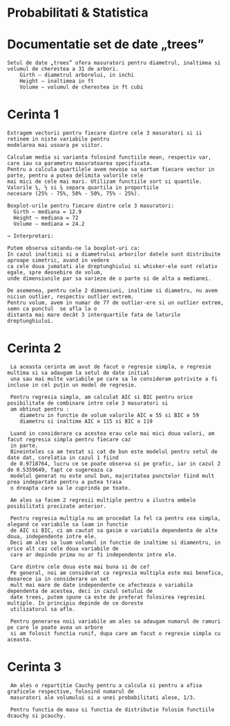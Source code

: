 # Probabilitati & Statistica
# Documentatie set de date „trees”

	Setul de date „trees” ofera masuratori pentru diametrul, inaltimea si volumul de cherestea a 31 de arbori. 
		Girth – diametrul arborelui, in inchi
		Height – inaltimea in ft
		Volume – volumul de cherestea in ft cubi

# Cerinta 1

    Extragem vectorii pentru fiecare dintre cele 3 masuratori si ii retinem in niste variabile pentru
    modelarea mai usoara pe viitor.
    
    Calculam media si varianta folosind functiile mean, respectiv var, care iau ca parametru masuratoarea specificata.
    Pentru a calcula quartilele avem nevoie sa sortam fiecare vector in parte, pentru a putea delimita valorile cele 
    mai mici de cele mai mari. Utilizam functiile sort si quantile. Valorile ¼, ½ si ¾ separa quartila in proportiile 
    necesare (25% - 75%, 50% - 50%, 75% - 25%).
    
    Boxplot-urile pentru fiecare dintre cele 3 masuratori:
      Girth – mediana = 12.9
      Height – mediana = 72
      Volume – mediana = 24.2
      
    → Interpretari:
    
    Putem observa uitandu-ne la boxplot-uri ca:
    In cazul inaltimii si a diametrului arborilor datele sunt distribuite aproape simetric, avand in vedere 
    ca cele doua jumatati ale dreptunghiului si whisker-ele sunt relativ egale, spre deosebire de volum, 
    unde dimensiunile par sa varieze de o parte si de alta a medianei.
    
    De asemenea, pentru cele 2 dimensiuni, inaltime si diametru, nu avem niciun outlier, respectiv outlier extrem.
    Pentru volum, avem in numar de 77 de outlier-ere si un outlier extrem, semn ca punctul  se afla la o 
    distanta mai mare decât 3 interquartile fata de laturile dreptunghiului.
 

# Cerinta 2

     La aceasta cerinta am avut de facut o regresie simpla, o regresie multima si sa adaugam la setul de date initial
     una sau mai multe variabile pe care sa le consideram potrivite a fi incluse in cel puţin un model de regresie.
     
     Pentru regresia simpla, am calculat AIC si BIC pentru orice posibilitate de combinare intre cele 3 masuratori si
     am obtinut pentru :
        diametru in functie de volum valorile AIC ≅ 55 si BIC ≅ 59
        diametru si inaltime AIC ≅ 115 si BIC ≅ 119
        
     Luand in considerare ca acestea erau cele mai mici doua valori, am facut regresia simpla pentru fiecare caz 
     in parte.
     Bineinteles ca am testat si cat de bun este modelul pentru setul de date dat, corelatia in cazul 1 fiind 
     de 0.9718764, lucru ce se poate observa si pe grafic, iar in cazul 2 de 0.5359649, fapt ce sugereaza ca 
     modelul generat nu este unul bun, majoritatea punctelor fiind mult prea indepartate pentru a putea trasa 
     o dreapta care sa le cuprinda pe toate. 
     
     Am ales sa facem 2 regresii multiple pentru a ilustra ambele posibilitati precizate anterior.

     Pentru regresia multipla nu am procedat la fel ca pentru cea simpla, alegand ce variabile sa luam in functie 
     de AIC si BIC, ci am cautat sa gasim o variabila dependenta de alte doua, independente intre ele. 
     Deci am ales sa luam volumul in functie de inaltime si diamentru, in orice alt caz cele doua variabile de 
     care ar depinde prima nu ar fi independente intre ele.
     
     Care dintre cele doua este mai buna si de ce?
     Pe general, noi am considerat ca regresia multipla este mai benefica, deoarece ia in considerare un set 
     mult mai mare de date independente ce afecteaza o variabila dependenta de acestea, deci in cazul setului de 
     date trees, putem spune ca este de preferat folosirea regresiei multiple. In principiu depinde de ce doreste 
     utilizatorul sa afle.

     Pentru generarea noii variabile am ales sa adaugam numarul de ramuri pe care le poate avea un arbore
     si am folosit functia runif, dupa care am facut o regresie simpla cu aceasta.

# Cerinta 3

     Am ales o repartitie Cauchy pentru a calcula si pentru a afisa graficele respective, folosind numarul de 
     masuratori ale volumului si a unei probabilitati alese, 1/3. 
     
     Pentru functia de masa si functia de distributie folosim functiile dcauchy si pcauchy. 
